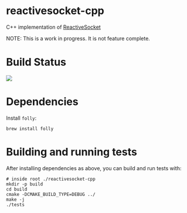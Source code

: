 # reactivesocket-cpp

C++ implementation of [ReactiveSocket](https://reactivesocket.io)

NOTE: This is a work in progress. It is not feature complete.

# Build Status

<a href='https://travis-ci.org/ReactiveSocket/reactivesocket-cpp/builds'><img src='https://travis-ci.org/ReactiveSocket/reactivesocket-cpp.svg?branch=master'></a>

# Dependencies

Install `folly`:

```
brew install folly
```

# Building and running tests

After installing dependencies as above, you can build and run tests with:

```
# inside root ./reactivesocket-cpp
mkdir -p build
cd build
cmake -DCMAKE_BUILD_TYPE=DEBUG ../
make -j
./tests
```

